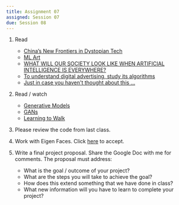 ```yaml
---
title: Assignment 07
assigned: Session 07
due: Session 08
---
```


1.  Read
    -   [China’s New Frontiers in Dystopian Tech](https://www.theatlantic.com/magazine/archive/2018/04/big-in-china-machines-that-scan-your-face/554075/)
    -   [ML Art](https://www.blog.google/topics/machine-learning/making-music-using-new-sounds-generated-machine-learning/)
    -   [WHAT WILL OUR SOCIETY LOOK LIKE WHEN ARTIFICIAL INTELLIGENCE IS EVERYWHERE?](https://www.smithsonianmag.com/innovation/artificial-intelligence-future-scenarios-180968403/)
    -   [To understand digital advertising, study its algorithms](https://www.economist.com/news/science-and-technology/21739145-skinner-box-software-understand-digital-advertising-study-its-algorithms)
    -   [Just in case you haven't thought about this ...](https://www.nytimes.com/2018/03/19/technology/how-driverless-cars-work.html)

2.  Read / watch
    -   [Generative Models](https://blog.openai.com/generative-models/)
    -   [GANs](https://www.youtube.com/watch?v=deyOX6Mt_As)
    -   [Learning to Walk](https://www.youtube.com/watch?v=hx_bgoTF7bs)

2.  Please review the code from last class.

3.  Work with Eigen Faces. Click [here](https://classroom.github.com/a/xNwuYB0W) to accept.

4.  Write a final project proposal.  Share the Google Doc with me for comments. The proposal must address:
    -   What is the goal / outcome of your project?
    -   What are the steps you will take to achieve the goal?
    -   How does this extend something that we have done in class?
    -   What new information will you have to learn to complete your project?
